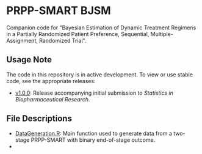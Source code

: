 # PRPP-SMART BJSM
Companion code for "Bayesian Estimation of Dynamic Treatment Regimens in a Partially Randomized Patient Preference, Sequential, Multiple-Assignment, Randomized Trial".

## Usage Note
The code in this repository is in active development. To view or use stable code, see the appropriate releases:
- [v1.0.0](../../releases/tag/v1.0.0): Release accompanying initial submission to _Statistics in Biopharmaceutical Research_.

## File Descriptions
- [DataGeneration.R](DataGeneration.R): Main function used to generate data from a two-stage PRPP-SMART with binary end-of-stage outcome.
- 



